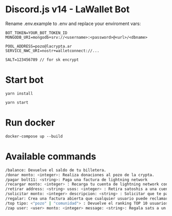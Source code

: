 # Discord.js v14 - LaWallet Bot

Rename .env.example to .env and replace your enviroment vars:

```env
BOT_TOKEN=YOUR_BOT_TOKEN_ID
MONGODB_URI=mongodb+srv://<username>:<password>@<url>/<dbname>

POOL_ADDRESS=pozo@lacrypta.ar
SERVICE_NWC_URI=nostr+walletconnect://...

SALT=123456789 // for sk encrypt
```

# Start bot

```
yarn install
```

```
yarn start
```

# Run docker

```
docker-compose up --build
```

# Available commands

```bash
/balance: Devuelve el saldo de tu billetera.
/donar monto: <integer>: Realiza donaciones al pozo de la crypta.
/pagar bolt11: <string>: Paga una factura de lightning network
/recargar monto: <integer> : Recarga tu cuenta de lightning network con una factura
/retirar address: <string> usos: <integer> : Retira satoshis a una cuenta externa a discord
/solicitar monto: <integer> descripcion: <string> : Solicitar que te paguen una factura
/regalar: Crea una factura abierta que cualquier usuario puede reclamar
/top tipo: <"pozo" | "comunidad"> : Devuelve el ranking TOP 10 usuarios que enviaron sats
/zap user: <user> monto: <integer> message: <string>: Regala sats a un usuario en discord
```
